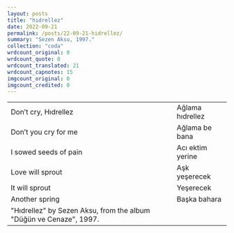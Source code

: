 ```yaml
---
layout: posts
title: "hıdrellez"
date: 2022-09-21
permalink: /posts/22-09-21-hidrellez/
summary: "Sezen Aksu, 1997."
collection: "coda"
wrdcount_original: 0
wrdcount_quote: 0
wrdcount_translated: 21
wrdcount_capnotes: 15
imgcount_original: 0
imgcount_credited: 0
---
```

| | | |
|-|-|-|
|<span class="text-body-qtdark">Don’t cry, Hıdrellez</span>| |<span class="text-body-quote">Ağlama hıdrellez</span>|
|<span class="text-body-qtdark">Don’t you cry for me</span>| |<span class="text-body-quote">Ağlama be bana</span>|
|<span class="text-body-qtdark">I sowed seeds of pain</span>| |<span class="text-body-quote">Acı ektim yerine</span>|
|<span class="text-body-qtdark">Love will sprout</span>| |<span class="text-body-quote">Aşk yeşerecek</span>|
|<span class="text-body-qtdark">It will sprout</span>| |<span class="text-body-quote">Yeşerecek</span>|
|<span class="text-body-qtdark">Another spring</span>| |<span class="text-body-quote">Başka bahara</span>|
|<span class="text-body-credit">"Hıdrellez" by Sezen Aksu, from the album "Düğün ve Cenaze", 1997.</span>| | |

